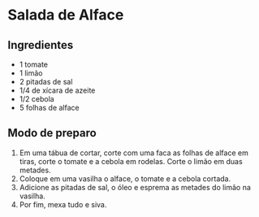 # Salada de Alface

## Ingredientes 
- 1 tomate
- 1 limão
- 2 pitadas de sal
- 1/4 de xícara de azeite
- 1/2 cebola
- 5 folhas de alface

## Modo de preparo 
1. Em uma tábua de cortar, corte com uma faca as folhas de alface em tiras,
corte o tomate e a cebola em rodelas. Corte o limão em duas metades.
2. Coloque em uma vasilha o alface, o tomate e a cebola cortada. 
3. Adicione as pitadas de sal, o óleo e esprema as metades do limão na 
vasilha.
4. Por fim, mexa tudo e siva. 


